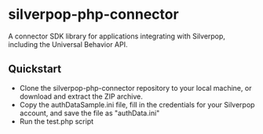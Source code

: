 silverpop-php-connector
=======================

A connector SDK library for applications integrating with Silverpop, including the Universal Behavior API.

Quickstart
----------

* Clone the silverpop-php-connector repository to your local machine, or download and extract the ZIP archive.
* Copy the authDataSample.ini file, fill in the credentials for your Silverpop account, and save the file as "authData.ini"
* Run the test.php script
